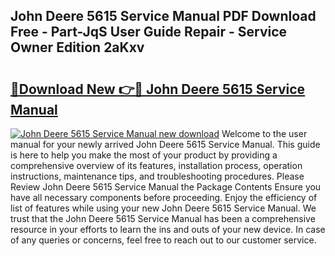 ## John Deere 5615 Service Manual PDF Download Free - Part-JqS User Guide Repair - Service Owner Edition 2aKxv

# <h2><a href="http://bc66040.oget.top/?id=John+Deere+5615+Service+Manual">🔗Download New 👉🔴 John Deere 5615 Service Manual</a></h2>

[![John Deere 5615 Service Manual new download](https://i.imgur.com/5g1atiW.png)](http://bc66040.oget.top/?id=John+Deere+5615+Service+Manual)
Welcome to the user manual for your newly arrived John Deere 5615 Service Manual. This guide is here to help you make the most of your product by providing a comprehensive overview of its features, installation process, operation instructions, maintenance tips, and troubleshooting procedures. Please Review John Deere 5615 Service Manual the Package Contents Ensure you have all necessary components before proceeding. Enjoy the efficiency of list of features while using your new John Deere 5615 Service Manual. We trust that the John Deere 5615 Service Manual has been a comprehensive resource in your efforts to learn the ins and outs of your new device. In case of any queries or concerns, feel free to reach out to our customer service.
